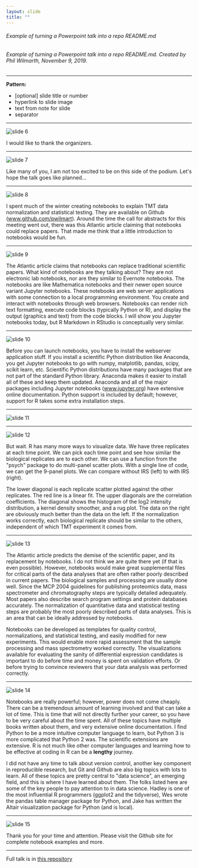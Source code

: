 ```yaml
---
layout: slide
title: ""
---
```

###### Example of turning a Powerpoint talk into a repo README.md

###### Example of turning a Powerpoint talk into a repo README.md. Created by Phil Wilmarth, November 9, 2019.

---

**Pattern:**
- [optional] slide title or number
- hyperlink to slide image
- text from note for slide
- separator

---

![slide 6](images_talk/Slide1.png)

I would like to thank the organizers.

---

![slide 7](images_talk/Slide2.png)

Like many of you, I am not too excited to be on this side of the podium. Let's hope the talk goes like planned...

---

![slide 8](images_talk/Slide3.png)

I spent much of the winter creating notebooks to explain TMT data normalization and statistical testing. They are available on Github (www.github.com/pwilmart). Around the time the call for abstracts for this meeting went out, there was this Atlantic article claiming that notebooks could replace papers. That made me think that a little introduction to notebooks would be fun.

---

![slide 9](images_talk/Slide4.png)

The Atlantic article claims that notebooks can replace traditional scientific papers. What kind of notebooks are they talking about? They are not electronic lab notebooks, nor are they similar to Evernote notebooks. The notebooks are like Mathematica notebooks and their newer open source variant Jupyter notebooks. These notebooks are web server applications with some connection to a local programming environment. You create and interact with notebooks through web browsers. Notebooks can render rich text formatting, execute code blocks (typically Python or R), and display the output (graphics and text) from the code blocks. I will show you Jupyter notebooks today, but R Markdown in RStudio is conceptually very similar.

---

![slide 10](images_talk/Slide5.png)

Before you can launch notebooks, you have to install the webserver application stuff. If you install a scientific Python distribution like Anaconda, you get Jupyter notebooks to go with numpy, matplotlib, pandas, scipy, scikit learn, etc. Scientific Python distributions have many packages that are not part of the standard Python library. Anaconda makes it easier to install all of these and keep them updated. Anaconda and all of the major packages including Jupyter notebooks (www.jupyter.org) have extensive online documentation. Python support is included by default; however, support for R takes some extra installation steps.

---

![slide 11](images_talk/Slide6.png)

---

![slide 12](images_talk/Slide7.png)

But wait. R has many more ways to visualize data. We have three replicates at each time point. We can pick each time point and see how similar the biological replicates are to each other. We can use a function from the "psych" package to do multi-panel scatter plots. With a single line of code, we can get the 9-panel plots. We can compare without IRS (left) to with IRS (right).

The lower diagonal is each replicate scatter plotted against the other replicates. The red line is a linear fit. The upper diagonals are the correlation coefficients. The diagonal shows the histogram of the log2 intensity distribution, a kernel density smoother, and a rug plot. The data on the right are obviously much better than the data on the left. If the normalization works correctly, each biological replicate should be similar to the others, independent of which TMT experiment it comes from.

---

![slide 13](images_talk/Slide8.png)

The Atlantic article predicts the demise of the scientific paper, and its replacement by notebooks. I do not think we are quite there yet (if that is even possible). However, notebooks would make great supplemental files for critical parts of the data analyses that are often rather poorly described in current papers. The biological samples and processing are usually done well. Since the MCP 2004 guidelines for publishing proteomics data, mass spectrometer and chromatography steps are typically detailed adequately. Most papers also describe search program settings and protein databases accurately. The normalization of quantitative data and statistical testing steps are probably the most poorly described parts of data analyses. This is an area that can be ideally addressed by notebooks.

Notebooks can be developed as templates for quality control, normalizations, and statistical testing, and easily modified for new experiments. This would enable more rapid assessment that the sample processing and mass spectrometry worked correctly. The visualizations available for evaluating the sanity of differential expression candidates is important to do before time and money is spent on validation efforts. Or before trying to convince reviewers that your data analysis was performed correctly.

---

![slide 14](images_talk/Slide9.png)

Notebooks are really powerful; however, power does not come cheaply. There can be a tremendous amount of learning involved and that can take a lot of time. This is time that will not directly further your career, so you have to be very careful about the time spent. All of these topics have multiple books written about them, and very extensive online documentation. I find Python to be a more intuitive computer language to learn, but Python 3 is more complicated that Python 2 was. The scientific extensions are extensive. R is not much like other computer languages and learning how to be effective at coding in R can be a **lengthy** journey.

I did not have any time to talk about version control, another key component in reproducible research, but Git and Github are also big topics with lots to learn. All of these topics are pretty central to "data science", an emerging field, and this is where I have learned about them. The folks listed here are some of the key people to pay attention to in data science. Hadley is one of the most influential R programmers (ggplot2 and the tidyverse), Wes wrote the pandas table manager package for Python, and Jake has written the Altair visualization package for Python (and is local).

---

![slide 15](images_talk/Slide10.png)

Thank you for your time and attention. Please visit the Github site for complete notebook examples and more.

---

Full talk is in [this repository](https://github.com/pwilmart/Cascadia_2018)
